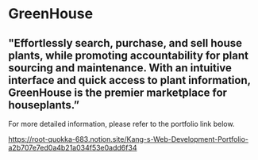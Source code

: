 # GreenHouse

## "Effortlessly search, purchase, and sell house plants, while promoting accountability for plant sourcing and maintenance. With an intuitive interface and quick access to plant information, GreenHouse is the premier marketplace for houseplants.”

For more detailed information, please refer to the portfolio link below.

https://root-quokka-683.notion.site/Kang-s-Web-Development-Portfolio-a2b707e7ed0a4b21a034f53e0add6f34
